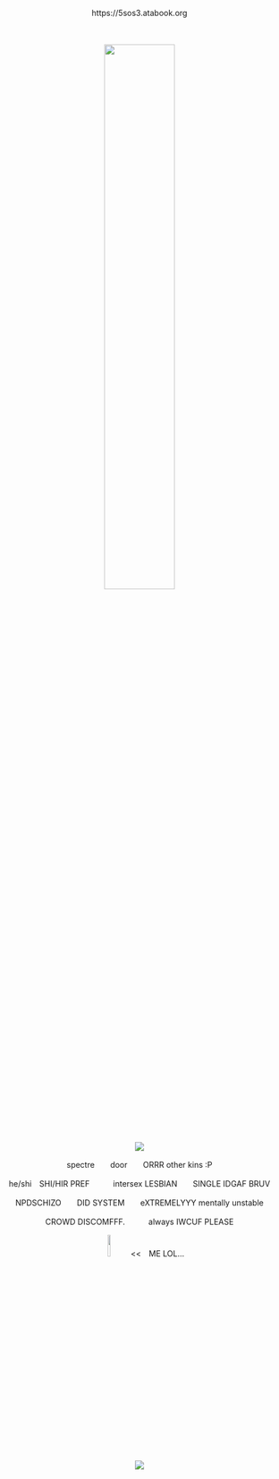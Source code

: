 <p align="center">
https://5sos3.atabook.org
</p>
　
<p align="center">
<img src="https://files.catbox.moe/p9g75n.png" width="50%" height="50%">
<p align="center">
<img src="https://komarev.com/ghpvc/?username=beansshow&label=Friensd!!!!!+HAHA&color=6e370d">
<p align="center">
spectre　　door　　ORRR other kins :P
<p align="center">
he/shi　SHI/HIR PREF　　　intersex LESBIAN　　SINGLE IDGAF BRUV
<p align="center">
NPDSCHIZO　　DID SYSTEM　　eXTREMELYYY mentally unstable
<p align="center">
CROWD DISCOMFFF.　　　always IWCUF PLEASE
   　　　　　　
<p align="center">
<img src="https://files.catbox.moe/mbg3sz.png" width="10%" height="10%">　<<　ME LOL...
<p align="center">
<img src="https://hit.yhype.me/github/profile?account_id=168690679"> 
</p>
